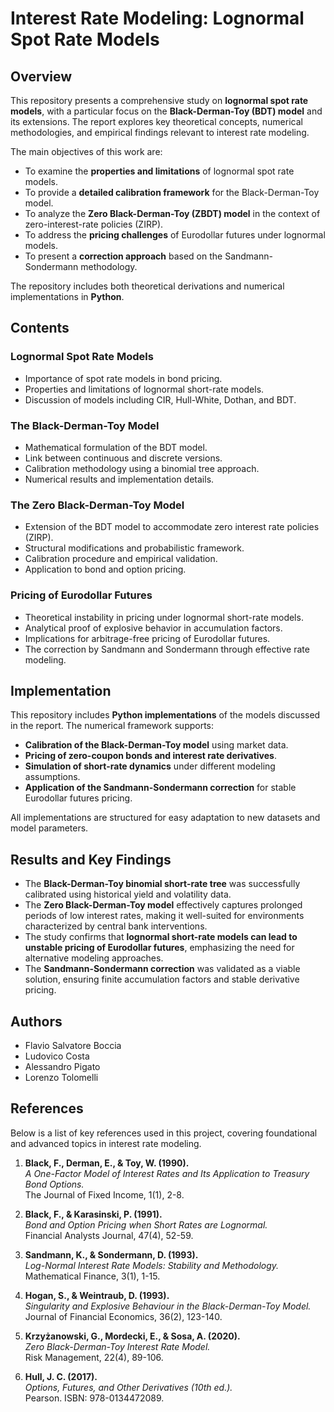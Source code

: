 # **Interest Rate Modeling: Lognormal Spot Rate Models**

## **Overview**

This repository presents a comprehensive study on **lognormal spot rate models**, with a particular focus on the **Black-Derman-Toy (BDT) model** and its extensions. The report explores key theoretical concepts, numerical methodologies, and empirical findings relevant to interest rate modeling. 

The main objectives of this work are:
- To examine the **properties and limitations** of lognormal spot rate models.
- To provide a **detailed calibration framework** for the Black-Derman-Toy model.
- To analyze the **Zero Black-Derman-Toy (ZBDT) model** in the context of zero-interest-rate policies (ZIRP).
- To address the **pricing challenges** of Eurodollar futures under lognormal models.
- To present a **correction approach** based on the Sandmann-Sondermann methodology.

The repository includes both theoretical derivations and numerical implementations in **Python**.

## **Contents**

### **Lognormal Spot Rate Models**
- Importance of spot rate models in bond pricing.
- Properties and limitations of lognormal short-rate models.
- Discussion of models including CIR, Hull-White, Dothan, and BDT.

### **The Black-Derman-Toy Model**
- Mathematical formulation of the BDT model.
- Link between continuous and discrete versions.
- Calibration methodology using a binomial tree approach.
- Numerical results and implementation details.

### **The Zero Black-Derman-Toy Model**
- Extension of the BDT model to accommodate zero interest rate policies (ZIRP).
- Structural modifications and probabilistic framework.
- Calibration procedure and empirical validation.
- Application to bond and option pricing.

### **Pricing of Eurodollar Futures**
- Theoretical instability in pricing under lognormal short-rate models.
- Analytical proof of explosive behavior in accumulation factors.
- Implications for arbitrage-free pricing of Eurodollar futures.
- The correction by Sandmann and Sondermann through effective rate modeling.

## **Implementation**

This repository includes **Python implementations** of the models discussed in the report. The numerical framework supports:
- **Calibration of the Black-Derman-Toy model** using market data.
- **Pricing of zero-coupon bonds and interest rate derivatives**.
- **Simulation of short-rate dynamics** under different modeling assumptions.
- **Application of the Sandmann-Sondermann correction** for stable Eurodollar futures pricing.

All implementations are structured for easy adaptation to new datasets and model parameters.

## **Results and Key Findings**

- The **Black-Derman-Toy binomial short-rate tree** was successfully calibrated using historical yield and volatility data.
- The **Zero Black-Derman-Toy model** effectively captures prolonged periods of low interest rates, making it well-suited for environments characterized by central bank interventions.
- The study confirms that **lognormal short-rate models can lead to unstable pricing of Eurodollar futures**, emphasizing the need for alternative modeling approaches.
- The **Sandmann-Sondermann correction** was validated as a viable solution, ensuring finite accumulation factors and stable derivative pricing.

## **Authors**
- Flavio Salvatore Boccia  
- Ludovico Costa  
- Alessandro Pigato  
- Lorenzo Tolomelli

## **References**

Below is a list of key references used in this project, covering foundational and advanced topics in interest rate modeling.

1. **Black, F., Derman, E., & Toy, W. (1990).**  
   *A One-Factor Model of Interest Rates and Its Application to Treasury Bond Options.*  
   The Journal of Fixed Income, 1(1), 2-8.  

2. **Black, F., & Karasinski, P. (1991).**  
   *Bond and Option Pricing when Short Rates are Lognormal.*  
   Financial Analysts Journal, 47(4), 52-59.  

3. **Sandmann, K., & Sondermann, D. (1993).**  
   *Log-Normal Interest Rate Models: Stability and Methodology.*  
   Mathematical Finance, 3(1), 1-15.  

4. **Hogan, S., & Weintraub, D. (1993).**  
   *Singularity and Explosive Behaviour in the Black-Derman-Toy Model.*  
   Journal of Financial Economics, 36(2), 123-140.  

5. **Krzyżanowski, G., Mordecki, E., & Sosa, A. (2020).**  
   *Zero Black-Derman-Toy Interest Rate Model.*  
   Risk Management, 22(4), 89-106.  

6. **Hull, J. C. (2017).**  
   *Options, Futures, and Other Derivatives (10th ed.).*  
   Pearson. ISBN: 978-0134472089.
